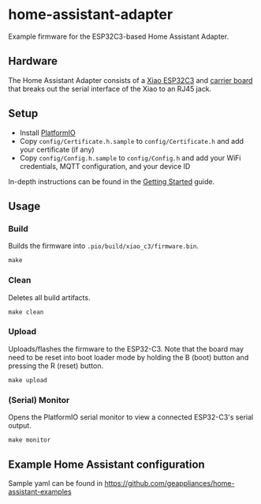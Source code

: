 # home-assistant-adapter
Example firmware for the ESP32C3-based Home Assistant Adapter.

## Hardware
The Home Assistant Adapter consists of a [Xiao ESP32C3](https://wiki.seeedstudio.com/XIAO_ESP32C3_Getting_Started/) and [carrier board](doc/schematic-v1.0.pdf) that breaks out the serial interface of the Xiao to an RJ45 jack.

## Setup
- Install [PlatformIO](https://platformio.org/)
- Copy `config/Certificate.h.sample` to `config/Certificate.h` and add your certificate (if any)
- Copy `config/Config.h.sample` to `config/Config.h` and add your WiFi credentials, MQTT configuration, and your device ID

In-depth instructions can be found in the [Getting Started](doc/getting-started.md) guide.

## Usage
### Build
Builds the firmware into `.pio/build/xiao_c3/firmware.bin`.

```shell
make
```

### Clean
Deletes all build artifacts.

```shell
make clean
```

### Upload
Uploads/flashes the firmware to the ESP32-C3. Note that the board may need to be reset into boot loader mode by holding the B (boot) button and pressing the R (reset) button.

```shell
make upload
```

### (Serial) Monitor
Opens the PlatformIO serial monitor to view a connected ESP32-C3's serial output.

```shell
make monitor
```

## Example Home Assistant configuration

Sample yaml can be found in https://github.com/geappliances/home-assistant-examples

